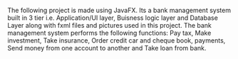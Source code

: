 The following project is made using JavaFX. Its a bank management system built in 3 tier i.e. Application/UI layer, Buisness logic layer and Database Layer along with fxml files and pictures used in this project. The bank management system performs the following functions: Pay tax, Make investment, Take insurance, Order credit car and cheque book, payments, Send money from one account to another and Take loan from bank. 

